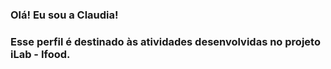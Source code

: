 ### Olá! Eu sou a Claudia!<br>
### Esse perfil é destinado às atividades desenvolvidas no projeto iLab - Ifood.<br>




